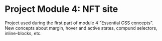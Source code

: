<h1>Project Module 4: NFT site</h1>

<p>Project used during the first part of module 4 "Essential CSS concepts". New concepts about margin, hover and active states, compund selectors, inline-blocks, etc.</p>
